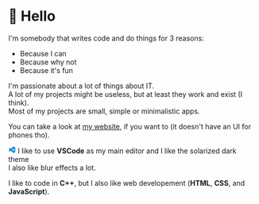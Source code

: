 # 👋 Hello
I'm somebody that writes code and do things for 3 reasons:
- Because I can
- Because why not
- Because it's fun

I'm passionate about a lot of things about IT.\
A lot of my projects might be useless, but at least they work and exist (I think).\
Most of my projects are small, simple or minimalistic apps.

You can take a look at [my website](https://hlelo101.github.io), if you want to (it doesn't have an UI for phones tho).

<img src="vscodeIcon.png" alt="VScode icon" width="15" height="15"> I like to use **VSCode** as my main editor and I like the solarized dark theme\
I also like blur effects a lot.

I like to code in **C++**, but I also like web developement (**HTML**, **CSS**, and **JavaScript**).
